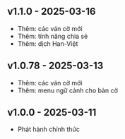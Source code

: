 ## v1.1.0 - 2025-03-16

- Thêm: các ván cờ mới
- Thêm: tính năng chia sẻ
- Thêm: dịch Han-Việt

## v1.0.78 - 2025-03-13

- Thêm: các ván cờ mới
- Thêm: menu ngữ cảnh cho bàn cờ

## v1.0.0 - 2025-03-11

- Phát hành chính thức

